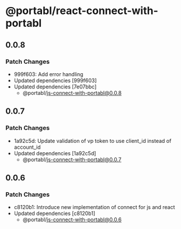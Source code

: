 # @portabl/react-connect-with-portabl

## 0.0.8

### Patch Changes

- 999f603: Add error handling
- Updated dependencies [999f603]
- Updated dependencies [7e07bbc]
  - @portabl/js-connect-with-portabl@0.0.8

## 0.0.7

### Patch Changes

- 1a92c5d: Update validation of vp token to use client_id instead of account_id
- Updated dependencies [1a92c5d]
  - @portabl/js-connect-with-portabl@0.0.7

## 0.0.6

### Patch Changes

- c8120b1: Introduce new implementation of connect for js and react
- Updated dependencies [c8120b1]
  - @portabl/js-connect-with-portabl@0.0.6
